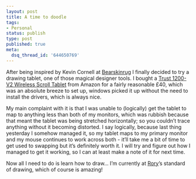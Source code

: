 ```yaml
---
layout: post
title: A time to doodle
tags:
- Personal
status: publish
type: post
published: true
meta:
  dsq_thread_id: '644650769'
---
```

After being inspired by Kevin Cornell at <a href="http://www.bearskinrug.co.uk/">Bearskinrug</a> I finally decided to try a drawing tablet, one of those magical designer tools. I bought a <a href="http://www.amazon.co.uk/exec/obidos/ASIN/B0002DCL6G/026-0724979-2170829?%5Fencoding=UTF8">Trust 1200-V2 Wireless Scroll Tablet</a> from Amazon for a fairly reasonable £40, which was an absolute breeze to set up, windows picked it up without the need to install the drivers, which is always nice.

My main complaint with it is that I was unable to (logically) get the tablet to map to anything less than both of my monitors, which was rubbish because that meant the tablet was being stretched horizontally; so you couldn’t trace anything without it becoming distorted. I say logically, because last thing yesterday I somehow managed it, so my tablet maps to my primary monitor and my mouse continues to work across both - it’ll take me a bit of time to get used to swapping but it’s definitely worth it. I will try and figure out how I managed to get it working, so I can at least make a note of it for next time.

Now all I need to do is learn how to draw… I’m currently at <a href="http://neopoleon.com/">Rory</a>’s standard of drawing, which of course is amazing!
